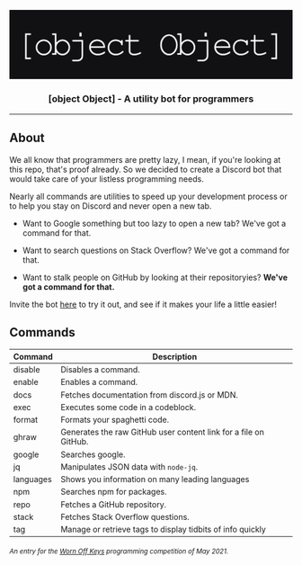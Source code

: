 ![Banner](./banner.png)

<h3 align="center">[object Object] - A utility bot for programmers</h3>

---

## About

We all know that programmers are pretty lazy, I mean, if you're looking at this repo, that's proof already.
So we decided to create a Discord bot that would take care of your listless programming needs.

Nearly all commands are utilities to speed up your development process or to help you stay on Discord and never open a new tab.

-   Want to Google something but too lazy to open a new tab? We've got a command for that.

-   Want to search questions on Stack Overflow? We've got a command for that.

-   Want to stalk people on GitHub by looking at their repositoryies? **We've got a command for that.**

Invite the bot [here](https://discord.com/oauth2/authorize?client_id=839151235860004894&scope=bot&permissions=8) to try it out, and see if it makes your life a little easier!

## Commands

| Command   | Description                                                      |
| --------- | ---------------------------------------------------------------- |
| disable   | Disables a command.                                              |
| enable    | Enables a command.                                               |
| docs      | Fetches documentation from discord.js or MDN.                    |
| exec      | Executes some code in a codeblock.                               |
| format    | Formats your spaghetti code.                                     |
| ghraw     | Generates the raw GitHub user content link for a file on GitHub. |
| google    | Searches google.                                                 |
| jq        | Manipulates JSON data with `node-jq`.                            |
| languages | Shows you information on many leading languages                  |
| npm       | Searches npm for packages.                                       |
| repo      | Fetches a GitHub repository.                                     |
| stack     | Fetches Stack Overflow questions.                                |
| tag       | Manage or retrieve tags to display tidbits of info quickly       |

###### <sup>An entry for the <a href="https://discord.gg/8KbMUMqPuR">Worn Off Keys</a> programming competition of May 2021.</sup>
